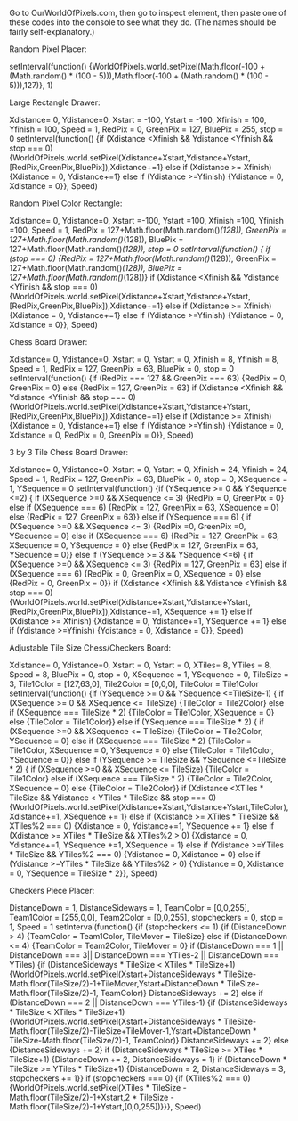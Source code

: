 Go to OurWorldOfPixels.com, then go to inspect element, then paste one of these codes into the console to see what they do. (The names should be fairly self-explanatory.)

Random Pixel Placer:

setInterval(function()	{WorldOfPixels.world.setPixel(Math.floor(-100 + (Math.random() * (100 - 5))),Math.floor(-100 + (Math.random() * (100 - 5))),127)}, 1)

Large Rectangle Drawer:

Xdistance= 0, Ydistance=0, Xstart = -100, Ystart = -100, Xfinish = 100, Yfinish = 100, Speed = 1, RedPix = 0, GreenPix = 127, BluePix = 255, stop = 0
setInterval(function()	{if (Xdistance <Xfinish && Ydistance <Yfinish && stop === 0) {WorldOfPixels.world.setPixel(Xdistance+Xstart,Ydistance+Ystart,[RedPix,GreenPix,BluePix]),Xdistance+=1} else if (Xdistance >= Xfinish) {Xdistance = 0, Ydistance+=1} else if (Ydistance >=Yfinish) {Ydistance = 0, Xdistance = 0}}, Speed)

Random Pixel Color Rectangle:

Xdistance= 0, Ydistance=0, Xstart =-100, Ystart =100, Xfinish =100, Yfinish =100, Speed = 1, RedPix = 127+Math.floor(Math.random()*(128)), GreenPix = 127+Math.floor(Math.random()*(128)), BluePix = 127+Math.floor(Math.random()*(128)), stop = 0
setInterval(function()	{ if (stop === 0) {RedPix = 127+Math.floor(Math.random()*(128)), GreenPix = 127+Math.floor(Math.random()*(128)), BluePix = 127+Math.floor(Math.random()*(128))} if (Xdistance <Xfinish && Ydistance <Yfinish && stop === 0) {WorldOfPixels.world.setPixel(Xdistance+Xstart,Ydistance+Ystart,[RedPix,GreenPix,BluePix]),Xdistance+=1} else if (Xdistance >= Xfinish) {Xdistance = 0, Ydistance+=1} else if (Ydistance >=Yfinish) {Ydistance = 0, Xdistance = 0}}, Speed)

Chess Board Drawer:

Xdistance= 0, Ydistance=0, Xstart = 0, Ystart = 0, Xfinish = 8, Yfinish = 8, Speed = 1, RedPix = 127, GreenPix = 63, BluePix = 0, stop = 0
setInterval(function()	{if (RedPix === 127 && GreenPix === 63) {RedPix = 0, GreenPix = 0} else {RedPix = 127, GreenPix = 63} if (Xdistance <Xfinish && Ydistance <Yfinish && stop === 0) {WorldOfPixels.world.setPixel(Xdistance+Xstart,Ydistance+Ystart,[RedPix,GreenPix,BluePix]),Xdistance+=1} else if (Xdistance >= Xfinish) {Xdistance = 0, Ydistance+=1} else if (Ydistance >=Yfinish) {Ydistance = 0, Xdistance = 0, RedPix = 0, GreenPix = 0}}, Speed)

3 by 3 Tile Chess Board Drawer:

Xdistance= 0, Ydistance=0, Xstart = 0, Ystart = 0, Xfinish = 24, Yfinish = 24, Speed = 1, RedPix = 127, GreenPix = 63, BluePix = 0, stop = 0, XSequence = 1, YSequence = 0
setInterval(function()	{if (YSequence >= 0 && YSequence <=2) { if (XSequence >=0 && XSequence <= 3) {RedPix = 0, GreenPix = 0} else if (XSequence === 6) {RedPix = 127, GreenPix = 63, XSequence = 0} else {RedPix = 127, GreenPix = 63}} else if (YSequence === 6) { if (XSequence >=0 && XSequence <= 3) {RedPix =0, GreenPix =0, YSequence = 0} else if (XSequence === 6) {RedPix = 127, GreenPix = 63, XSequence = 0, YSequence = 0} else {RedPix = 127, GreenPix = 63, YSequence = 0}} else if (YSequence >= 3 && YSequence <=6) { if (XSequence >=0 && XSequence <= 3) {RedPix = 127, GreenPix = 63} else if (XSequence === 6) {RedPix = 0, GreenPix = 0, XSequence = 0} else {RedPix = 0, GreenPix = 0}} if (Xdistance <Xfinish && Ydistance <Yfinish && stop === 0) {WorldOfPixels.world.setPixel(Xdistance+Xstart,Ydistance+Ystart,[RedPix,GreenPix,BluePix]),Xdistance+=1, XSequence += 1} else if (Xdistance >= Xfinish) {Xdistance = 0, Ydistance+=1, YSequence += 1} else if (Ydistance >=Yfinish) {Ydistance = 0, Xdistance = 0}}, Speed)

Adjustable Tile Size Chess/Checkers Board:

Xdistance= 0, Ydistance=0, Xstart = 0, Ystart = 0, XTiles= 8, YTiles = 8, Speed = 8, BluePix = 0, stop = 0, XSequence = 1, YSequence = 0, TileSize = 3, Tile1Color = [127,63,0], Tile2Color = [0,0,0], TileColor = Tile1Color
setInterval(function()	{if (YSequence >= 0 && YSequence <=TileSize-1) { if (XSequence >= 0 && XSequence <= TileSize) {TileColor = Tile2Color} else if (XSequence === TileSize * 2) {TileColor = Tile1Color, XSequence = 0} else {TileColor = Tile1Color}} else if (YSequence === TileSize * 2) { if (XSequence >=0 && XSequence <= TileSize) {TileColor = Tile2Color, YSequence = 0} else if (XSequence === TileSize * 2) {TileColor = Tile1Color, XSequence = 0, YSequence = 0} else {TileColor = Tile1Color, YSequence = 0}} else if (YSequence >= TileSize && YSequence <=TileSize * 2) { if (XSequence >=0 && XSequence <= TileSize) {TileColor = Tile1Color} else if (XSequence === TileSize * 2) {TileColor = Tile2Color, XSequence = 0} else {TileColor = Tile2Color}} if (Xdistance <XTiles * TileSize && Ydistance < YTiles * TileSize && stop === 0) {WorldOfPixels.world.setPixel(Xdistance+Xstart,Ydistance+Ystart,TileColor),Xdistance+=1, XSequence += 1} else if (Xdistance >= XTiles * TileSize && XTiles%2 === 0) {Xdistance = 0, Ydistance+=1, YSequence += 1} else if (Xdistance >= XTiles * TileSize && XTiles%2 > 0) {Xdistance = 0, Ydistance+=1, YSequence +=1, XSequence = 1} else if (Ydistance >=YTiles * TileSize && YTiles%2 === 0) {Ydistance = 0, Xdistance = 0} else if (Ydistance >=YTiles * TileSize && YTiles%2 > 0) {Ydistance = 0, Xdistance = 0, YSequence = TileSize * 2}}, Speed)

Checkers Piece Placer:

DistanceDown = 1, DistanceSideways = 1, TeamColor = [0,0,255], Team1Color = [255,0,0], Team2Color = [0,0,255], stopcheckers = 0, stop = 1, Speed = 1
setInterval(function() {if (stopcheckers <= 1) {if (DistanceDown > 4) {TeamColor = Team1Color, TileMover = TileSize} else if (DistanceDown <= 4) {TeamColor = Team2Color, TileMover = 0} if (DistanceDown === 1 || DistanceDown === 3|| DistanceDown === YTiles-2 || DistanceDown === YTiles) {if (DistanceSideways * TileSize < XTiles * TileSize+1) {WorldOfPixels.world.setPixel(Xstart+DistanceSideways * TileSize-Math.floor(TileSize/2)-1+TileMover,Ystart+DistanceDown * TileSize-Math.floor(TileSize/2)-1, TeamColor)} DistanceSideways += 2} else if (DistanceDown === 2 || DistanceDown === YTiles-1) {if (DistanceSideways * TileSize < XTiles * TileSize+1) {WorldOfPixels.world.setPixel(Xstart+DistanceSideways * TileSize-Math.floor(TileSize/2)-TileSize+TileMover-1,Ystart+DistanceDown * TileSize-Math.floor(TileSize/2)-1, TeamColor)} DistanceSideways += 2} else {DistanceSideways += 2} if (DistanceSideways * TileSize >= XTiles * TileSize+1) {DistanceDown += 2, DistanceSideways = 1} if (DistanceDown * TileSize >= YTiles * TileSize+1) {DistanceDown = 2, DistanceSideways = 3, stopcheckers += 1}} if (stopcheckers === 0) {if (XTiles%2 === 0) {WorldOfPixels.world.setPixel(XTiles * TileSize - Math.floor(TileSize/2)-1+Xstart,2 * TileSize - Math.floor(TileSize/2)-1+Ystart,[0,0,255])}}}, Speed)

